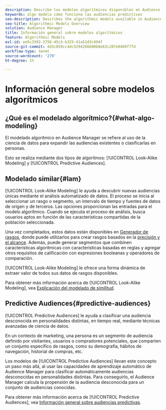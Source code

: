```yaml
---
description: Describe los modelos algorítmicos disponibles en Audience Manager.
keywords: algo modela cómo funciona las audiencias predictivas
seo-description: Describes the algorithmic models available in Audience Manager.
seo-title: Algorithmic Models Overview
solution: Audience Manager
title: Información general sobre modelos algorítmicos
feature: Algorithmic Models
exl-id: ee5c3392-2756-45c5-b325-41a51d3c494f
source-git-commit: 4d3c859cc4dc5294286680b0e63c287e0409f7fd
workflow-type: tm+mt
source-wordcount: '279'
ht-degree: 1%

---
```


# Información general sobre modelos algorítmicos

## ¿Qué es el modelado algorítmico?{#what-algo-modeling}

El modelado algorítmico en Audience Manager se refiere al uso de la ciencia de datos para expandir las audiencias existentes o clasificarlas en personas.

Esto se realiza mediante dos tipos de algoritmos: [!UICONTROL Look-Alike Modeling] y [!UICONTROL Predictive Audiences].

## Modelado similar{#lam}

[!UICONTROL Look-Alike Modeling] le ayuda a descubrir nuevas audiencias únicas mediante el análisis automatizado de datos. El proceso se inicia al seleccionar un rasgo o segmento, un intervalo de tiempo y fuentes de datos de origen y de terceros. Las opciones proporcionan las entradas para el modelo algorítmico. Cuando se ejecuta el proceso de análisis, busca usuarios aptos en función de las características compartidas de la población seleccionada.

Una vez completados, estos datos están disponibles en [Generador de rasgos](../../features/traits/about-trait-builder.md), donde puede utilizarlos para crear rasgos basados en la [precisión y el alcance](../../features/traits/trait-accuracy-reach.md). Además, puede generar segmentos que combinen características algorítmicas con características basadas en reglas y agregar otros requisitos de calificación con expresiones booleanas y operadores de comparación.

[!UICONTROL Look-Alike Modeling] le ofrece una forma dinámica de extraer valor de todos sus datos de rasgos disponibles.

Para obtener más información acerca de [!UICONTROL Look-Alike Modeling], vea [Explicación del modelado de similitud](understanding-models.md).

## Predictive Audiences{#predictive-audiences}

[!UICONTROL Predictive Audiences] le ayuda a clasificar una audiencia desconocida en personalidades distintas, en tiempo real, mediante técnicas avanzadas de ciencia de datos.

En un contexto de marketing, una persona es un segmento de audiencia definido por visitantes, usuarios o compradores potenciales, que comparten un conjunto específico de rasgos, como su demografía, hábitos de navegación, historial de compras, etc.

Los modelos de [!UICONTROL Predictive Audiences] llevan este concepto un paso más allá, al usar las capacidades de aprendizaje automático de Audience Manager para clasificar automáticamente audiencias desconocidas en personalidades distintas. Para conseguirlo, el Audience Manager calcula la propensión de la audiencia desconocida para un conjunto de audiencias conocidas.

Para obtener más información acerca de [!UICONTROL Predictive Audiences], vea [Información general sobre audiencias predictivas](predictive-audiences.md).
